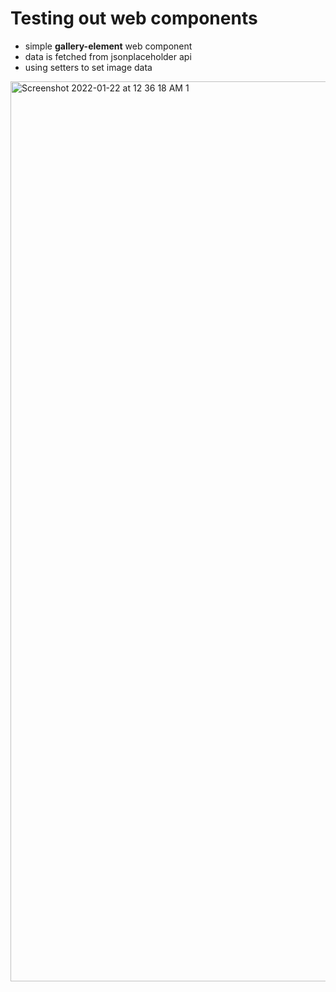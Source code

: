 # Testing out web components

- simple **gallery-element** web component 
- data is fetched from jsonplaceholder api
- using setters to set image data

<img width="1440" alt="Screenshot 2022-01-22 at 12 36 18 AM 1" src="https://user-images.githubusercontent.com/37222497/150585706-9f8bcd04-dc62-4573-9974-49ccd225233b.png">

